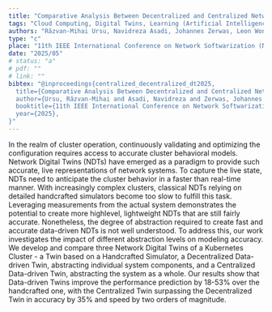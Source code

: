 ```yaml
---
title: "Comparative Analysis Between Decentralized and Centralized Network Digital Twins of Kubernetes Clusters"
tags: "Cloud Computing, Digital Twins, Learning (Artificial Intelligence), Resource Allocation, Kubernetes"
authors: "Răzvan-Mihai Ursu, Navidreza Asadi, Johannes Zerwas, Leon Wong, Wolfgang Kellerer"
type: "c"
place: "11th IEEE International Conference on Network Softwarization (NetSoft 2025)"
date: "2025/05"
# status: "a"
# pdf: ""
# link: ""
bibtex: "@inproceedings{centralized_decentralized_dt2025,
  title={Comparative Analysis Between Decentralized and Centralized Network Digital Twins of Kubernetes Clusters},
  author={Ursu, Răzvan-Mihai and Asadi, Navidreza and Zerwas, Johannes and Wong, Leon and Kellerer, Wolfgang},
  booktitle={11th IEEE International Conference on Network Softwarization (NetSoft 2025)},
  year={2025},
}"
---
```

In the realm of cluster operation, continuously validating and optimizing the configuration requires access to accurate cluster behavioral models. Network Digital Twins (NDTs) have emerged as a paradigm to provide such accurate, live representations of network systems. To capture the live state, NDTs need to anticipate the cluster behavior in a faster than real-time manner. With increasingly complex clusters, classical NDTs relying on detailed handcrafted simulators become too slow to fulfill this task. Leveraging measurements from the actual system demonstrates the potential to create more highlevel, lightweight NDTs that are still fairly accurate. Nonetheless, the degree of abstraction required to create fast and accurate data-driven NDTs is not well understood. To address this, our work investigates the impact of different abstraction levels on modeling accuracy. We develop and compare three Network Digital Twins of a Kubernetes Cluster - a Twin based on a Handcrafted Simulator, a Decentralized Data-driven Twin, abstracting individual system components, and a Centralized Data-driven Twin, abstracting the system as a whole. Our results show that Data-driven Twins improve the performance prediction by 18-53% over the handcrafted one, with the Centralized Twin surpassing the Decentralized Twin in accuracy by 35% and speed by two orders of magnitude.

